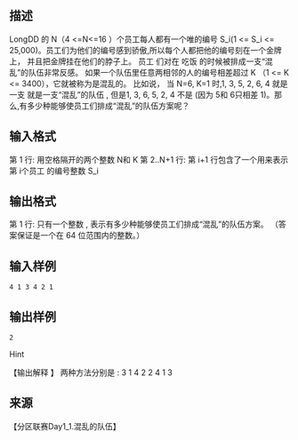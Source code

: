 ## 描述

LongDD 的 N（4 <=N<=16 ）个员工每人都有一个唯的编号 S_i(1 <= S_i <= 25,000)。员工们为他们的编号感到骄傲,所以每个人都把他的编号刻在一个金牌上， 并且把金牌挂在他们的脖子上。 员工 们对在 吃饭 的时候被排成一支“混乱”的队伍非常反感。 如果一个队伍里任意两相邻的人的编号相差超过 K （1 <= K <= 3400），它就被称为是混乱的。 比如说， 当 N=6, K=1 时,1, 3, 5, 2, 6, 4 就是一支 就是一支“混乱”的队伍 , 但是1, 3, 6, 5, 2, 4 不是 (因为 5和 6只相差 1)。那么,有多少种能够使员工们排成“混乱”的队伍方案呢？ 

## 输入格式

第 1 行: 用空格隔开的两个整数 N和 K 第 2..N+1 行: 第 i+1 行包含了一个用来表示第 i个员工 的编号整数 S_i

## 输出格式

第 1 行: 只有一个整数 , 表示有多少种能够使员工们排成“混乱”的队伍方案。 （答案保证是一个在 64 位范围内的整数。）

## 输入样例

```plaintext
4 1 3 4 2 1 
```

## 输出样例

```plaintext
2 
```

Hint

【输出解释 】 两种方法分别是 : 3 1 4 2 2 4 1 3 

## 来源

【分区联赛Day1_1.混乱的队伍】

